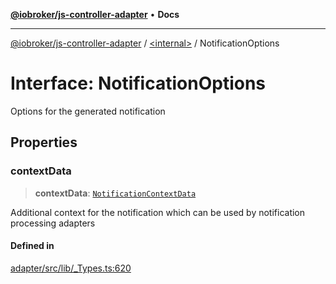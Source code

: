 [**@iobroker/js-controller-adapter**](../../README.md) • **Docs**

***

[@iobroker/js-controller-adapter](../../globals.md) / [\<internal\>](../README.md) / NotificationOptions

# Interface: NotificationOptions

Options for the generated notification

## Properties

### contextData

> **contextData**: [`NotificationContextData`](NotificationContextData.md)

Additional context for the notification which can be used by notification processing adapters

#### Defined in

[adapter/src/lib/\_Types.ts:620](https://github.com/ioBroker/ioBroker.js-controller/blob/99469b9944509b9c64b9a28da6d8dabf17a8ea74/packages/adapter/src/lib/_Types.ts#L620)
